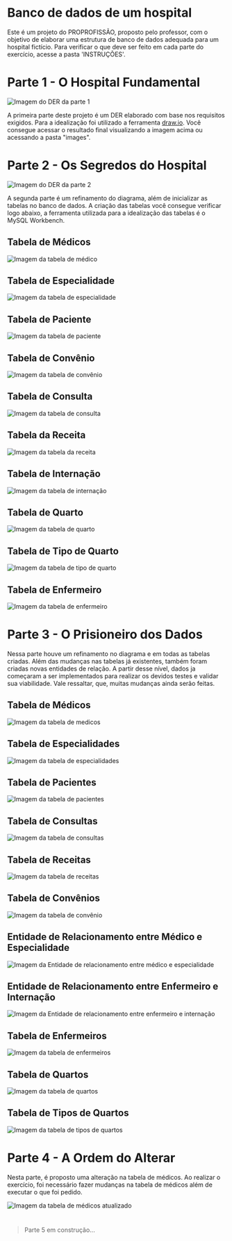 # Banco de dados de um hospital

Este é um projeto do PROPROFISSÃO, proposto pelo professor, com o objetivo de elaborar uma estrutura de banco de dados adequada para um hospital fictício. Para verificar o que deve ser feito em cada parte do exercício, acesse a pasta 'INSTRUÇÕES'.

# Parte 1 - O Hospital Fundamental
<div> <img src="/images/Parte1/parte1.png" alt="Imagem do DER da parte 1">
</div>

A primeira parte deste projeto é um DER elaborado com base nos requisitos exigidos. Para a idealização foi utilizado a ferramenta <span><a href="https://app.diagrams.net/">draw.io</a></span>. Você consegue acessar o resultado final visualizando a imagem acima ou acessando a pasta "images".

# Parte 2 - Os Segredos do Hospital
<div> <img src="/images/Parte2/parte2.png" alt="Imagem do DER da parte 2"> </div>

A segunda parte é um refinamento do diagrama, além de inicializar as tabelas no banco de dados. A criação das tabelas você consegue verificar logo abaixo, a ferramenta utilizada para a idealização das tabelas é o MySQL Workbench.

## Tabela de Médicos
<div> <img src="/images/Parte2/medico.png" alt="Imagem da tabela de médico"> </div>

## Tabela de Especialidade
<div> <img src="/images/Parte2/especialidade.png" alt="Imagem da tabela de especialidade"> </div>

## Tabela de Paciente
<div> <img src="/images/Parte2/paciente.png" alt="Imagem da tabela de paciente"> </div>

## Tabela de Convênio
<div> <img src="/images/Parte2/convenio.png" alt="Imagem da tabela de convênio"> </div>

## Tabela de Consulta
<div> <img src="/images/Parte2/consulta.png" alt="Imagem da tabela de consulta"> </div>

## Tabela da Receita
<div> <img src="/images/Parte2/receita.png" alt="Imagem da tabela da receita"> </div>

## Tabela de Internação
<div> <img src="/images/Parte2/internacao.png" alt="Imagem da tabela de internação"> </div>

## Tabela de Quarto
<div> <img src="/images/Parte2/quarto.png" alt="Imagem da tabela de quarto"> </div>

## Tabela de Tipo de Quarto
<div> <img src="/images/Parte2/tipoQuarto.png" alt="Imagem da tabela de tipo de quarto"> </div>

## Tabela de Enfermeiro
<div> <img src="/images/Parte2/enfermeiro.png" alt="Imagem da tabela de enfermeiro"> </div>

# Parte 3 - O Prisioneiro dos Dados

Nessa parte houve um refinamento no diagrama e em todas as tabelas criadas. Além das mudanças nas tabelas já existentes, também foram criadas novas entidades de relação. A partir desse nível, dados ja começaram a ser implementados para realizar os devidos testes e validar sua viabilidade. Vale ressaltar, que, muitas mudanças ainda serão feitas.

## Tabela de Médicos
<div> <img src="/images/Parte3/tabelaMedicos.png" alt="Imagem da tabela de medicos"> </div>

## Tabela de Especialidades
<div> <img src="/images/Parte3/tabelaEspecialidades.png" alt="Imagem da tabela de especialidades"> </div>

## Tabela de Pacientes
<div> <img src="/images/Parte3/tabelaPacientes.png" alt="Imagem da tabela de pacientes"> </div>

## Tabela de Consultas
<div> <img src="/images/Parte3/tabelaConsultas.png" alt="Imagem da tabela de consultas"> </div>

## Tabela de Receitas
<div> <img src="/images/Parte3/tabelaReceitas.png" alt="Imagem da tabela de receitas"> </div>

## Tabela de Convênios
<div> <img src="/images/Parte3/tabelaConvenio.png" alt="Imagem da tabela de convênio"> </div>

## Entidade de Relacionamento entre Médico e Especialidade
<div> <img src="/images/Parte3/relacionamentoMedicoEspecialidade.png" alt="Imagem da Entidade de relacionamento entre médico e especialidade"> </div>

## Entidade de Relacionamento entre Enfermeiro e Internação
<div> <img src="/images/Parte3/relacionamentoEnfermeiroInternacao.png" alt="Imagem da Entidade de relacionamento entre enfermeiro e internação"> </div>

## Tabela de Enfermeiros
<div> <img src="/images/Parte3/tabelaEnfermeiro.png" alt="Imagem da tabela de enfermeiros"> </div>

## Tabela de Quartos
<div> <img src="/images/Parte3/tabelaQuarto.png" alt="Imagem da tabela de quartos"> </div>

## Tabela de Tipos de Quartos
<div> <img src="/images/Parte3/tabelaTipoQuarto.png" alt="Imagem da tabela de tipos de quartos"> </div>

# Parte 4 - A Ordem do Alterar

Nesta parte, é proposto uma alteração na tabela de médicos. Ao realizar o exercício, foi necessário fazer mudanças na tabela de médicos além de executar o que foi pedido.
<div> <img src="/images/Parte4/tabelaMedicos.png" alt="Imagem da tabela de médicos atualizado"> </div>

#
>Parte 5 em construção...
